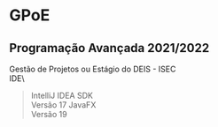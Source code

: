 # GPoE
## Programação Avançada 2021/2022
Gestão de Projetos ou Estágio do DEIS - ISEC\
IDE\
> IntelliJ IDEA
SDK\
> Versão 17
JavaFX\
> Versão 19
